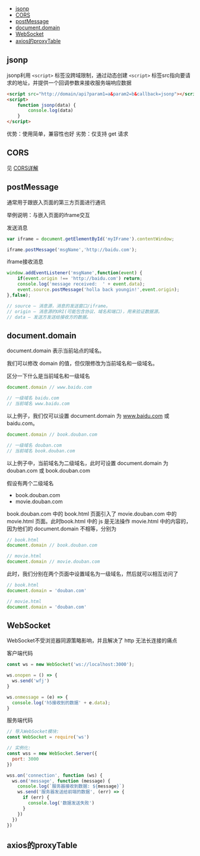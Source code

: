 - [jsonp](#jsonp)
- [CORS](#cors)
- [postMessage](#postmessage)
- [document.domain](#documentdomain)
- [WebSocket](#websocket)
- [axios的proxyTable](#axios的proxytable)
## jsonp

jsonp利用 `<script>` 标签没跨域限制，通过动态创建 `<script>` 标签src指向要请求的地址，并提供一个回调参数来接收服务端响应数据

```html
<script src="http://domain/api?param1=a&param2=b&callback=jsonp"></script>
<script>
    function jsonp(data) {
    	console.log(data)
	}
</script>
```

优势：使用简单，兼容性也好
劣势：仅支持 get 请求

## CORS

见 [CORS详解](https://github.com/wenfujie/document-library/blob/master/articles/%E9%9D%A2%E8%AF%95%E7%9F%A5%E8%AF%86/%E8%B7%A8%E5%9F%9F%E8%B5%84%E6%BA%90%E5%85%B1%E4%BA%ABcors%E8%AF%A6%E8%A7%A3.md)

## postMessage
通常用于跟嵌入页面的第三方页面进行通讯

举例说明：与嵌入页面的iframe交互

发送消息
```javascript
var iframe = document.getElementById('myIFrame').contentWindow;

iframe.postMessage('msgName','http://baidu.com'); 
```

iframe接收消息
```javascript
window.addEventListener('msgName',function(event) {
	if(event.origin !== 'http://baidu.com') return;
	console.log('message received:  ' + event.data);
	event.source.postMessage('holla back youngin!',event.origin);
},false);

// source – 消息源，消息的发送窗口/iframe。
// origin – 消息源的URI(可能包含协议、域名和端口)，用来验证数据源。
// data – 发送方发送给接收方的数据。
```

## document.domain
document.domain 表示当前站点的域名。

我们可以修改 domain 的值，但仅限修改为当前域名和一级域名。

区分一下什么是当前域名和一级域名

```javascript
document.domain // www.baidu.com

// 一级域名 baidu.com
// 当前域名 www.baidu.com
```

以上例子，我们仅可以设置 document.domain 为 www.baidu.com 或 baidu.com。

```javascript
document.domain // book.douban.com

// 一级域名 douban.com
// 当前域名 book.douban.com
```
以上例子中，当前域名为二级域名，此时可设置 document.domain 为 douban.com 或 book.douban.com

假设有两个二级域名

- book.douban.com
- movie.douban.com

book.douban.com 中的 book.html 页面引入了 movie.douban.com 中的 movie.html 页面。此时book.html 中的 js 是无法操作 movie.html 中的内容的，因为他们的 document.domain 不相等，分别为

```javascript
// book.html
document.domain // book.douban.com
```

```javascript
// movie.html
document.domain // movie.douban.com
```

此时，我们分别在两个页面中设置域名为一级域名，然后就可以相互访问了
```javascript
// book.html
document.domain = 'douban.com'
```

```javascript
// movie.html
document.domain = 'douban.com'
```


## WebSocket

WebSocket不受浏览器同源策略影响，并且解决了 http 无法长连接的痛点

客户端代码
```javascript
const ws = new WebSocket('ws://localhost:3000');

ws.onopen = () => {
  ws.send('wfj')
}

ws.onmessage = (e) => {
  console.log('h5接收到的数据' + e.data);
}
```
服务端代码

```javascript
// 导入WebSocket模块:
const WebSocket = require('ws')

// 实例化:
const wss = new WebSocket.Server({
  port: 3000
})

wss.on('connection', function (ws) {
  ws.on('message', function (message) {
    console.log(`服务器接收到数据: ${message}`)
    ws.send('服务器发送给前端的数据', (err) => {
      if (err) {
        console.log('数据发送失败')
      }
    })
  })
})
```

## axios的proxyTable